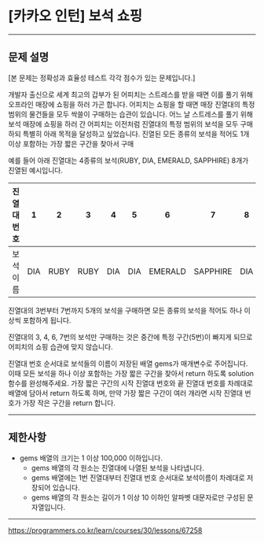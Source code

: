 # [카카오 인턴] 보석 쇼핑

---

## 문제 설명

\[본 문제는 정확성과 효율성 테스트 각각 점수가 있는 문제입니다.]

개발자 출신으로 세계 최고의 갑부가 된 어피치는 스트레스를 받을 때면 이를 풀기 위해 오프라인 매장에 쇼핑을 하러 가곤 합니다.
어피치는 쇼핑을 할 때면 매장 진열대의 특정 범위의 물건들을 모두 싹쓸이 구매하는 습관이 있습니다.
어느 날 스트레스를 풀기 위해 보석 매장에 쇼핑을 하러 간 어피치는 이전처럼 진열대의 특정 범위의 보석을 모두 구매하되 특별히 아래 목적을 달성하고 싶었습니다.
진열된 모든 종류의 보석을 적어도 1개 이상 포함하는 가장 짧은 구간을 찾아서 구매

예를 들어 아래 진열대는 4종류의 보석(RUBY, DIA, EMERALD, SAPPHIRE) 8개가 진열된 예시입니다.

진열대 번호	|1	|2	|3	|4	|5	|6	|7	|8
:------:	|:------:|:------:|:------:|:------:|:------:|:------:|:------:|:------:
보석 이름	|DIA	|RUBY	|RUBY	|DIA	|DIA	|EMERALD	|SAPPHIRE	|DIA

진열대의 3번부터 7번까지 5개의 보석을 구매하면 모든 종류의 보석을 적어도 하나 이상씩 포함하게 됩니다.

진열대의 3, 4, 6, 7번의 보석만 구매하는 것은 중간에 특정 구간(5번)이 빠지게 되므로 어피치의 쇼핑 습관에 맞지 않습니다.

진열대 번호 순서대로 보석들의 이름이 저장된 배열 gems가 매개변수로 주어집니다. 이때 모든 보석을 하나 이상 포함하는 가장 짧은 구간을 찾아서 return 하도록 solution 함수를 완성해주세요.
가장 짧은 구간의 시작 진열대 번호와 끝 진열대 번호를 차례대로 배열에 담아서 return 하도록 하며, 만약 가장 짧은 구간이 여러 개라면 시작 진열대 번호가 가장 작은 구간을 return 합니다.

---

## 제한사항

- gems 배열의 크기는 1 이상 100,000 이하입니다.
   - gems 배열의 각 원소는 진열대에 나열된 보석을 나타냅니다.
   - gems 배열에는 1번 진열대부터 진열대 번호 순서대로 보석이름이 차례대로 저장되어 있습니다.
   - gems 배열의 각 원소는 길이가 1 이상 10 이하인 알파벳 대문자로만 구성된 문자열입니다.

---

https://programmers.co.kr/learn/courses/30/lessons/67258




